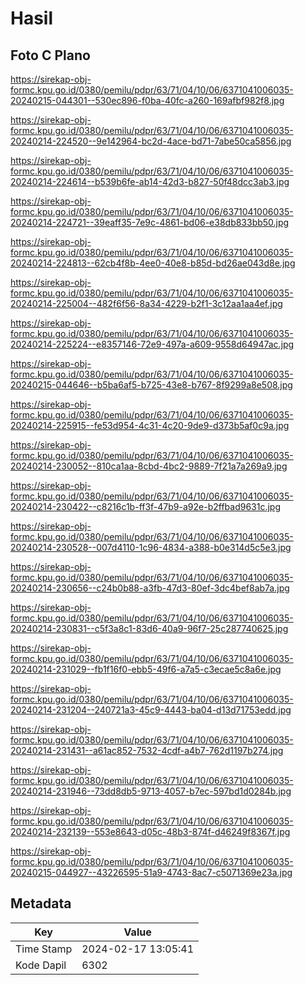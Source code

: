 # Hasil

## Foto C Plano

https://sirekap-obj-formc.kpu.go.id/0380/pemilu/pdpr/63/71/04/10/06/6371041006035-20240215-044301--530ec896-f0ba-40fc-a260-169afbf982f8.jpg

https://sirekap-obj-formc.kpu.go.id/0380/pemilu/pdpr/63/71/04/10/06/6371041006035-20240214-224520--9e142964-bc2d-4ace-bd71-7abe50ca5856.jpg

https://sirekap-obj-formc.kpu.go.id/0380/pemilu/pdpr/63/71/04/10/06/6371041006035-20240214-224614--b539b6fe-ab14-42d3-b827-50f48dcc3ab3.jpg

https://sirekap-obj-formc.kpu.go.id/0380/pemilu/pdpr/63/71/04/10/06/6371041006035-20240214-224721--39eaff35-7e9c-4861-bd06-e38db833bb50.jpg

https://sirekap-obj-formc.kpu.go.id/0380/pemilu/pdpr/63/71/04/10/06/6371041006035-20240214-224813--62cb4f8b-4ee0-40e8-b85d-bd26ae043d8e.jpg

https://sirekap-obj-formc.kpu.go.id/0380/pemilu/pdpr/63/71/04/10/06/6371041006035-20240214-225004--482f6f56-8a34-4229-b2f1-3c12aa1aa4ef.jpg

https://sirekap-obj-formc.kpu.go.id/0380/pemilu/pdpr/63/71/04/10/06/6371041006035-20240214-225224--e8357146-72e9-497a-a609-9558d64947ac.jpg

https://sirekap-obj-formc.kpu.go.id/0380/pemilu/pdpr/63/71/04/10/06/6371041006035-20240215-044646--b5ba6af5-b725-43e8-b767-8f9299a8e508.jpg

https://sirekap-obj-formc.kpu.go.id/0380/pemilu/pdpr/63/71/04/10/06/6371041006035-20240214-225915--fe53d954-4c31-4c20-9de9-d373b5af0c9a.jpg

https://sirekap-obj-formc.kpu.go.id/0380/pemilu/pdpr/63/71/04/10/06/6371041006035-20240214-230052--810ca1aa-8cbd-4bc2-9889-7f21a7a269a9.jpg

https://sirekap-obj-formc.kpu.go.id/0380/pemilu/pdpr/63/71/04/10/06/6371041006035-20240214-230422--c8216c1b-ff3f-47b9-a92e-b2ffbad9631c.jpg

https://sirekap-obj-formc.kpu.go.id/0380/pemilu/pdpr/63/71/04/10/06/6371041006035-20240214-230528--007d4110-1c96-4834-a388-b0e314d5c5e3.jpg

https://sirekap-obj-formc.kpu.go.id/0380/pemilu/pdpr/63/71/04/10/06/6371041006035-20240214-230656--c24b0b88-a3fb-47d3-80ef-3dc4bef8ab7a.jpg

https://sirekap-obj-formc.kpu.go.id/0380/pemilu/pdpr/63/71/04/10/06/6371041006035-20240214-230831--c5f3a8c1-83d6-40a9-96f7-25c287740625.jpg

https://sirekap-obj-formc.kpu.go.id/0380/pemilu/pdpr/63/71/04/10/06/6371041006035-20240214-231029--fb1f16f0-ebb5-49f6-a7a5-c3ecae5c8a6e.jpg

https://sirekap-obj-formc.kpu.go.id/0380/pemilu/pdpr/63/71/04/10/06/6371041006035-20240214-231204--240721a3-45c9-4443-ba04-d13d71753edd.jpg

https://sirekap-obj-formc.kpu.go.id/0380/pemilu/pdpr/63/71/04/10/06/6371041006035-20240214-231431--a61ac852-7532-4cdf-a4b7-762d1197b274.jpg

https://sirekap-obj-formc.kpu.go.id/0380/pemilu/pdpr/63/71/04/10/06/6371041006035-20240214-231946--73dd8db5-9713-4057-b7ec-597bd1d0284b.jpg

https://sirekap-obj-formc.kpu.go.id/0380/pemilu/pdpr/63/71/04/10/06/6371041006035-20240214-232139--553e8643-d05c-48b3-874f-d46249f8367f.jpg

https://sirekap-obj-formc.kpu.go.id/0380/pemilu/pdpr/63/71/04/10/06/6371041006035-20240215-044927--43226595-51a9-4743-8ac7-c5071369e23a.jpg


## Metadata

| Key        | Value               |
| ---------- | ------------------- |
| Time Stamp | 2024-02-17 13:05:41 |
| Kode Dapil | 6302                |



